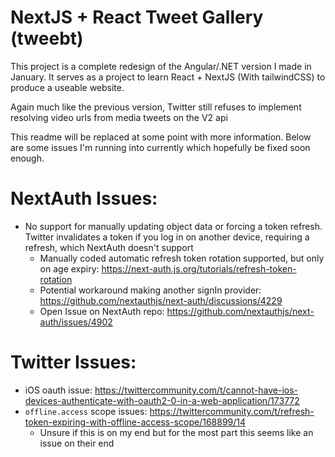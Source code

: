# NextJS + React Tweet Gallery (tweebt)

This project is a complete redesign of the Angular/.NET version I made in January.
It serves as a project to learn React + NextJS (With tailwindCSS) to produce a useable website.

Again much like the previous version, Twitter still refuses to implement resolving video urls from media tweets on the V2 api

This readme will be replaced at some point with more information.
Below are some issues I'm running into currently which hopefully be fixed soon enough.

# NextAuth Issues:
- No support for manually updating object data or forcing a token refresh. Twitter invalidates a token if you log in on another device, requiring a refresh, which NextAuth doesn't support
	- Manually coded automatic refresh token rotation supported, but only on age expiry: https://next-auth.js.org/tutorials/refresh-token-rotation
	- Potential workaround making another signIn provider: https://github.com/nextauthjs/next-auth/discussions/4229
	- Open Issue on NextAuth repo: https://github.com/nextauthjs/next-auth/issues/4902

# Twitter Issues:
- iOS oauth issue: https://twittercommunity.com/t/cannot-have-ios-devices-authenticate-with-oauth2-0-in-a-web-application/173772
- `offline.access` scope issues: https://twittercommunity.com/t/refresh-token-expiring-with-offline-access-scope/168899/14
	- Unsure if this is on my end but for the most part this seems like an issue on their end
